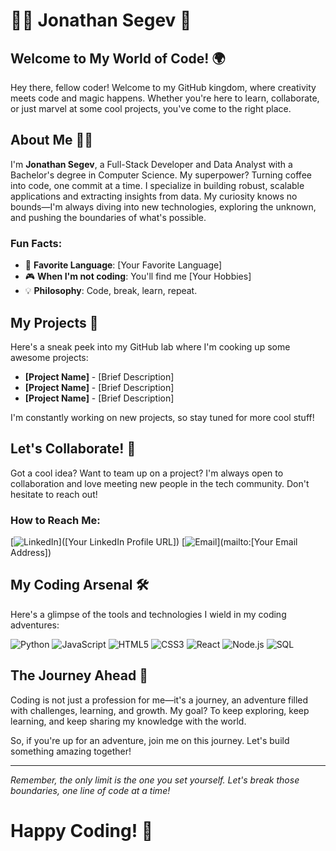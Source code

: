 # 🦸‍♂️ Jonathan Segev 🌟

## Welcome to My World of Code! 🌍

Hey there, fellow coder! Welcome to my GitHub kingdom, where creativity meets code and magic happens. Whether you're here to learn, collaborate, or just marvel at some cool projects, you've come to the right place.

## About Me 👨‍💻

I'm **Jonathan Segev**, a Full-Stack Developer and Data Analyst with a Bachelor's degree in Computer Science. My superpower? Turning coffee into code, one commit at a time. I specialize in building robust, scalable applications and extracting insights from data. My curiosity knows no bounds—I'm always diving into new technologies, exploring the unknown, and pushing the boundaries of what's possible.

### Fun Facts:
- 🌟 **Favorite Language**: [Your Favorite Language]
- 🎮 **When I'm not coding**: You'll find me [Your Hobbies]
- 💡 **Philosophy**: Code, break, learn, repeat.

## My Projects 🚀

Here's a sneak peek into my GitHub lab where I'm cooking up some awesome projects:

- **[Project Name]** - [Brief Description]
- **[Project Name]** - [Brief Description]
- **[Project Name]** - [Brief Description]

I'm constantly working on new projects, so stay tuned for more cool stuff!

## Let's Collaborate! 🤝

Got a cool idea? Want to team up on a project? I'm always open to collaboration and love meeting new people in the tech community. Don't hesitate to reach out!

### How to Reach Me:
[![LinkedIn](https://img.shields.io/badge/LinkedIn-Connect-blue?logo=linkedin&style=for-the-badge)]([Your LinkedIn Profile URL]) 
[![Email](https://img.shields.io/badge/Email-Send%20Email-red?logo=gmail&style=for-the-badge)](mailto:[Your Email Address])

## My Coding Arsenal 🛠️

Here's a glimpse of the tools and technologies I wield in my coding adventures:

![Python](https://img.shields.io/badge/Python-FFD43B?style=for-the-badge&logo=python&logoColor=darkgreen)
![JavaScript](https://img.shields.io/badge/JavaScript-F7DF1E?style=for-the-badge&logo=javascript&logoColor=black)
![HTML5](https://img.shields.io/badge/HTML5-E34F26?style=for-the-badge&logo=html5&logoColor=white)
![CSS3](https://img.shields.io/badge/CSS3-1572B6?style=for-the-badge&logo=css3&logoColor=white)
![React](https://img.shields.io/badge/React-61DAFB?style=for-the-badge&logo=react&logoColor=black)
![Node.js](https://img.shields.io/badge/Node.js-339933?style=for-the-badge&logo=nodedotjs&logoColor=white)
![SQL](https://img.shields.io/badge/SQL-4479A1?style=for-the-badge&logo=postgresql&logoColor=white)

## The Journey Ahead 🌈

Coding is not just a profession for me—it's a journey, an adventure filled with challenges, learning, and growth. My goal? To keep exploring, keep learning, and keep sharing my knowledge with the world.

So, if you're up for an adventure, join me on this journey. Let's build something amazing together!

---

*Remember, the only limit is the one you set yourself. Let's break those boundaries, one line of code at a time!*

# Happy Coding! 🚀
